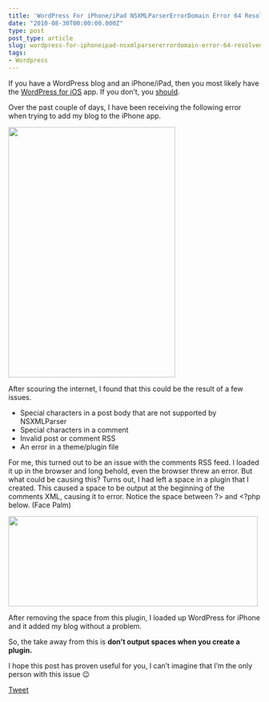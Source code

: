 ```yaml
---
title: 'WordPress For iPhone/iPad NSXMLParserErrorDomain Error 64 Resolved'
date: "2010-08-30T00:00:00.000Z"
type: post 
post_type: article
slug: wordpress-for-iphoneipad-nsxmlparsererrordomain-error-64-resolved
tags: 
- Wordpress
---
```

If you have a WordPress blog and an iPhone/iPad, then you most likely have the [WordPress for iOS][1] app. If you don&#8217;t, you [should][1].

Over the past couple of days, I have been receiving the following error when trying to add my blog to the iPhone app.

[<img class="size-medium wp-image-859 alignnone" title="photo" src="http://brandontreb.com/wp-content/uploads/2010/08/photo-333x500.png" alt="" width="333" height="500" />][2]

After scouring the internet, I found that this could be the result of a few issues.

  * Special characters in a post body that are not supported by NSXMLParser
  * Special characters in a comment
  * Invalid post or comment RSS
  * An error in a theme/plugin file

For me, this turned out to be an issue with the comments RSS feed. I loaded it up in the browser and long behold, even the browser threw an error. But what could be causing this? Turns out, I had left a space in a plugin that I created. This caused a space to be output at the beginning of the comments XML, causing it to error. Notice the space between ?> and <?php below. (Face Palm)

[<img class="size-full wp-image-860 alignnone" title="Screen shot 2010-08-30 at 10.05.22 AM" src="http://brandontreb.com/wp-content/uploads/2010/08/Screen-shot-2010-08-30-at-10.05.22-AM.png" alt="" width="498" height="180" />][3]

After removing the space from this plugin, I loaded up WordPress for iPhone and it added my blog without a problem.

So, the take away from this is **don&#8217;t output spaces when you create a plugin.**

I hope this post has proven useful for you, I can&#8217;t imagine that I&#8217;m the only person with this issue 😉

<div style="">
  <a href="http://twitter.com/share" class="twitter-share-button" data-count="horizontal" data-text="Wordpress For iPhone/iPad NSXMLParserErrorDomain Error 64 Resolved" data-url="http://brandontreb.com/wordpress-for-iphoneipad-nsxmlparsererrordomain-error-64-resolved"  data-via="brandontreb" data-related="brandontreb:">Tweet</a>
</div>

 [1]: http://itunes.apple.com/us/app/wordpress/id335703880?mt=8
 [2]: http://brandontreb.com/wp-content/uploads/2010/08/photo.png
 [3]: http://brandontreb.com/wp-content/uploads/2010/08/Screen-shot-2010-08-30-at-10.05.22-AM.png

